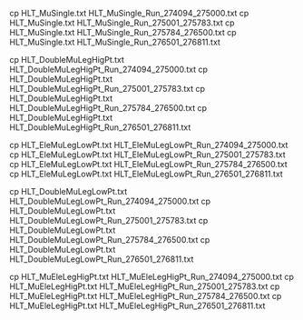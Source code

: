 



cp HLT_MuSingle.txt HLT_MuSingle_Run_274094_275000.txt
cp HLT_MuSingle.txt HLT_MuSingle_Run_275001_275783.txt
cp HLT_MuSingle.txt HLT_MuSingle_Run_275784_276500.txt
cp HLT_MuSingle.txt HLT_MuSingle_Run_276501_276811.txt


cp HLT_DoubleMuLegHigPt.txt HLT_DoubleMuLegHigPt_Run_274094_275000.txt
cp HLT_DoubleMuLegHigPt.txt HLT_DoubleMuLegHigPt_Run_275001_275783.txt
cp HLT_DoubleMuLegHigPt.txt HLT_DoubleMuLegHigPt_Run_275784_276500.txt
cp HLT_DoubleMuLegHigPt.txt HLT_DoubleMuLegHigPt_Run_276501_276811.txt


cp HLT_EleMuLegLowPt.txt HLT_EleMuLegLowPt_Run_274094_275000.txt
cp HLT_EleMuLegLowPt.txt HLT_EleMuLegLowPt_Run_275001_275783.txt
cp HLT_EleMuLegLowPt.txt HLT_EleMuLegLowPt_Run_275784_276500.txt
cp HLT_EleMuLegLowPt.txt HLT_EleMuLegLowPt_Run_276501_276811.txt


cp HLT_DoubleMuLegLowPt.txt HLT_DoubleMuLegLowPt_Run_274094_275000.txt
cp HLT_DoubleMuLegLowPt.txt HLT_DoubleMuLegLowPt_Run_275001_275783.txt
cp HLT_DoubleMuLegLowPt.txt HLT_DoubleMuLegLowPt_Run_275784_276500.txt
cp HLT_DoubleMuLegLowPt.txt HLT_DoubleMuLegLowPt_Run_276501_276811.txt


cp HLT_MuEleLegHigPt.txt HLT_MuEleLegHigPt_Run_274094_275000.txt
cp HLT_MuEleLegHigPt.txt HLT_MuEleLegHigPt_Run_275001_275783.txt
cp HLT_MuEleLegHigPt.txt HLT_MuEleLegHigPt_Run_275784_276500.txt
cp HLT_MuEleLegHigPt.txt HLT_MuEleLegHigPt_Run_276501_276811.txt









